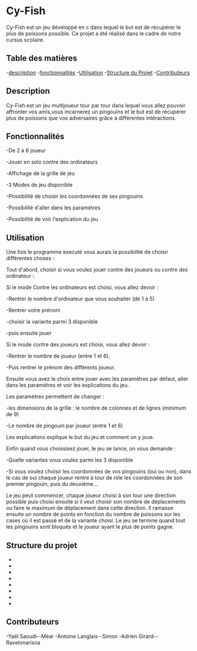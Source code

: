 # Cy-Fish

Cy-Fish est un jeu développé en c dans lequel le but est de récupérer le plus de poissons possible. Ce projet a été réalisé dans le cadre de notre cursus scolaire.

 

## Table des matières

 
-[description](#description)
-[fonctionnalités](#fonctionnalités)
-[Utilisation](#utilisation)
-[Structure du Projet](#structure-du-projet)
-[Contributeurs](#contributeurs)


## Description


Cy-Fish est un jeu multijoueur tour par tour dans lequel vous allez pouvoir affronter vos amis,vous incarnerez un pingouins et le but est de récupérer plus de poissons que vos adversaires grâce à différentes intéractions.


## Fonctionnalités


-De 2 à 6 joueur

-Jouer en solo contre des ordinateurs

-Affichage de la grille de jeu

-3 Modes de jeu disponible

-Possibilité de choisir les coordonnées de ses pingouins

-Possibilité d'aller dans les paramètres

-Possibilité de voir l'explication du jeu


## Utilisation


Une fois le programme executé vous aurais la possibilité de choisir différentes choses :

Tout d'abord, choisir si vous voulez jouer contre des joueurs ou contre des ordinateur :


Si le mode Contre les ordinateurs est choisi, vous allez devoir :


-Rentrer le nombre d'ordinateur que vous souhaiter (de 1 à 5)
            
-Rentrer votre prénom
            
-choisir la variante parmi 3 disponible
            
-puis ensuite jouer


Si le mode contre des  joueurs est choisi, vous allez devoir :


-Rentrer le nombre de joueur (entre 1 et 6), 
            
-Puis rentrer le prénom des différents joueur. 
            
Ensuite vous avez le choix entre jouer avec les paramètres par défaut, aller dans les paramétres et voir les explications du jeu.


Les paramètres permettent de changer  :

-les dimensions de la grille : le nombre de colonnes et de lignes (minimum de 9)
            
-Le nombre de pingouin par joueur (entre 1 et 6)


Les explications explique le but du jeu et comment on y joue. 


Enfin quand vous choissisez jouer, le jeu se lance, on vous demande :

-Quelle variantes vous voulez parmi les 3 disponible

-Si vous voulez choisir les coordonnées de vos pingouins (oui ou non), dans le cas de oui chaque joueur rentre à tour de rôle les coordonnées de son premier pingouin, puis du deuxiéme...

Le jeu peut commencer, chaque joueur choisi à son tour une direction possible puis choisi ensuite si il veut choisir son nombre de déplacements ou faire le maximum de déplacement dans cette direction. Il ramasse ensuite un nombre de points en fonction du nombre de poissons sur les cases où il est passé et de la  variante choisi. 
Le jeu se termine quand tout les pingouins sont bloqués et le joueur ayant le plus de points gagne.



## Structure du projet


-
-
-
-
-
-
-
-


## Contributeurs


-Yaël Saoudi--Méar
-Antoine Langlais--Simon
-Adrien Girard--Ravelonarisoa

